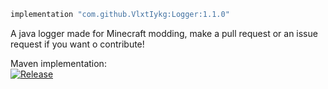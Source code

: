 ```gradle
implementation "com.github.VlxtIykg:Logger:1.1.0"
```

A java logger made for Minecraft modding, make a pull request or an issue request if you want o contribute!

Maven implementation:<br> [![Release](https://jitpack.io/v/VlxtIykg/Logger.svg)](https://jitpack.io/#VlxtIykg/Logger)
